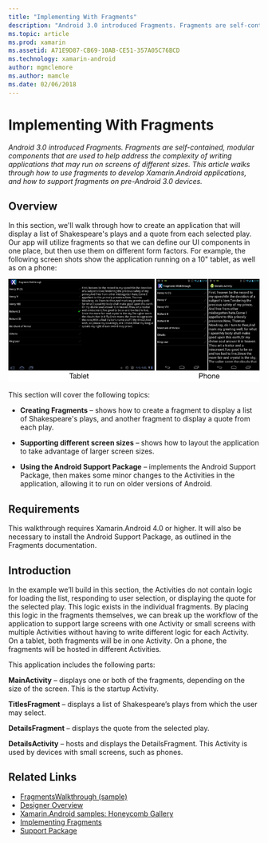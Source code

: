 ```yaml
---
title: "Implementing With Fragments"
description: "Android 3.0 introduced Fragments. Fragments are self-contained, modular components that are used to help address the complexity of writing applications that may run on screens of different sizes. This article walks through how to use fragments to develop Xamarin.Android applications, and how to support fragments on pre-Android 3.0 devices."
ms.topic: article
ms.prod: xamarin
ms.assetid: A71E9D87-CB69-10AB-CE51-357A05C76BCD
ms.technology: xamarin-android
author: mgmclemore
ms.author: mamcle
ms.date: 02/06/2018
---
```


# Implementing With Fragments

_Android 3.0 introduced Fragments. Fragments are self-contained, modular components that are used to help address the complexity of writing applications that may run on screens of different sizes. This article walks through how to use fragments to develop Xamarin.Android applications, and how to support fragments on pre-Android 3.0 devices._


## Overview

In this section, we'll walk through how to create an application that will
display a list of Shakespeare's plays and a quote from each selected play. Our
app will utilize fragments so that we can define our UI components in one place,
but then use them on different form factors. For example, the following screen
shots show the application running on a 10" tablet, as well as on a phone:

[![Screenshots of example app running on tablet and phone](images/intro-screenshot-sml.png)](images/intro-screenshot.png)

This section will cover the following topics:

- **Creating Fragments** &ndash; shows how to create a fragment to
display a list of Shakespeare's plays, and another fragment to display a quote
from each play.

- **Supporting different screen sizes** &ndash; shows how to layout
the application to take advantage of larger screen sizes.

- **Using the Android Support Package** &ndash; implements the Android
Support Package, then makes some minor changes to the Activities in the
application, allowing it to run on older versions of Android.


## Requirements

This walkthrough requires Xamarin.Android 4.0 or higher. It will also be
necessary to install the Android Support Package, as outlined in the Fragments
documentation.


## Introduction

In the example we’ll build in this section, the Activities do not
contain logic for loading the list, responding to user selection, or displaying
the quote for the selected play. This logic exists in the individual fragments.
By placing this logic in the fragments themselves, we can break up the workflow
of the application to support large screens with one Activity or small screens
with multiple Activities without having to write different logic for each
Activity. On a tablet, both fragments will be in one Activity. On a phone, the
fragments will be hosted in different Activities.

This application includes the following parts:

 **MainActivity** – displays one or both of the fragments,
depending on the size of the screen. This is the startup Activity.

 **TitlesFragment** – displays a list of Shakespeare’s plays
from which the user may select.

 **DetailsFragment** – displays the quote from the selected
play.

 **DetailsActivity** – hosts and displays the DetailsFragment.
This Activity is used by devices with small screens, such as phones.



## Related Links

- [FragmentsWalkthrough (sample)](https://developer.xamarin.com/samples/monodroid/FragmentsWalkthrough/)
- [Designer Overview](~/android/user-interface/android-designer/index.md)
- [Xamarin.Android samples: Honeycomb Gallery](https://developer.xamarin.com/samples/HoneycombGallery/)
- [Implementing Fragments](http://developer.android.com/guide/topics/fundamentals/fragments.html)
- [Support Package](http://developer.android.com/sdk/compatibility-library.html)
